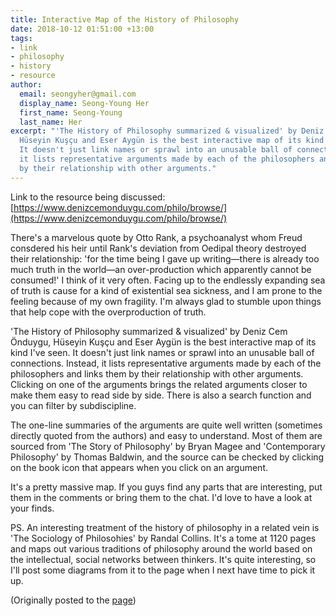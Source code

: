 ```yaml
---
title: Interactive Map of the History of Philosophy
date: 2018-10-12 01:51:00 +13:00
tags:
- link
- philosophy
- history
- resource
author:
  email: seongyher@gmail.com
  display_name: Seong-Young Her
  first_name: Seong-Young
  last_name: Her
excerpt: "'The History of Philosophy summarized & visualized' by Deniz Cem Önduygu,
  Hüseyin Kuşçu and Eser Aygün is the best interactive map of its kind I've seen.
  It doesn't just link names or sprawl into an unusable ball of connections. Instead,
  it lists representative arguments made by each of the philosophers and links them
  by their relationship with other arguments."
---
```


Link to the resource being discussed: [https://www.denizcemonduygu.com/philo/browse/](https://www.denizcemonduygu.com/philo/browse/)

There's a marvelous quote by Otto Rank, a psychoanalyst whom Freud consdered his heir until Rank's deviation from Oedipal theory destroyed their relationship: 'for the time being I gave up writing—there is already too much truth in the world—an over-production which apparently cannot be consumed!' I think of it very often. Facing up to the endlessly expanding sea of truth is cause for a kind of existential sea sickness, and I am prone to the feeling because of my own fragility. I'm always glad to stumble upon things that help cope with the overproduction of truth.

'The History of Philosophy summarized & visualized' by Deniz Cem Önduygu, Hüseyin Kuşçu and Eser Aygün is the best interactive map of its kind I've seen. It doesn't just link names or sprawl into an unusable ball of connections. Instead, it lists representative arguments made by each of the philosophers and links them by their relationship with other arguments. Clicking on one of the arguments brings the related arguments closer to make them easy to read side by side. There is also a search function and you can filter by subdiscipline.

The one-line summaries of the arguments are quite well written (sometimes directly quoted from the authors) and easy to understand. Most of them are sourced from 'The Story of Philosophy' by Bryan Magee and 'Contemporary Philosophy' by Thomas Baldwin, and the source can be checked by clicking on the book icon that appears when you click on an argument.

It's a pretty massive map. If you guys find any parts that are interesting, put them in the comments or bring them to the chat. I'd love to have a look at your finds.

PS. An interesting treatment of the history of philosophy in a related vein is 'The Sociology of Philosohies' by Randal Collins. It's a tome at 1120 pages and maps out various traditions of philosophy around the world based on the intellectual, social networks between thinkers. It's quite interesting, so I'll post some diagrams from it to the page when I next have time to pick it up.

(Originally posted to the [page](https://www.facebook.com/thephilosophersmeme/posts/2271222189778061))